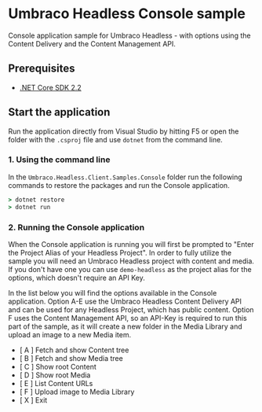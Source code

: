 # Umbraco Headless Console sample

Console application sample for Umbraco Headless - with options using the Content Delivery and the Content Management API.

## Prerequisites

- [.NET Core SDK 2.2](https://dotnet.microsoft.com/download/dotnet-core/2.2)

## Start the application

Run the application directly from Visual Studio by hitting F5 or open the folder with the `.csproj` file and use `dotnet` from the command line.

### 1. Using the command line

In the `Umbraco.Headless.Client.Samples.Console` folder run the following commands to restore the packages and run the Console application.

```bat
> dotnet restore
> dotnet run
```

### 2. Running the Console application

When the Console application is running you will first be prompted to "Enter the Project Alias of your Headless Project". In order to fully utilize the sample you will need an Umbraco Headless project with content and media. If you don't have one you can use `demo-headless` as the project alias for the options, which doesn't require an API Key.

In the list below you will find the options available in the Console application. Option A-E use the Umbraco Headless Content Delivery API and can be used for any Headless Project, which has public content. Option F uses the Content Management API, so an API-Key is required to run this part of the sample, as it will create a new folder in the Media Library and upload an image to a new Media item.

- [ A ] Fetch and show Content tree
- [ B ] Fetch and show Media tree
- [ C ] Show root Content
- [ D ] Show root Media
- [ E ] List Content URLs
- [ F ] Upload image to Media Library
- [ X ] Exit
